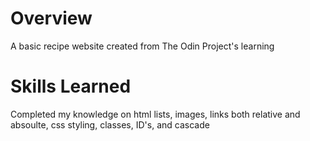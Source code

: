 # Overview
 A basic recipe website created from The Odin Project's learning
 
 # Skills Learned
 Completed my knowledge on html lists, images, links both relative and absoulte, css styling, classes, ID's, and cascade

